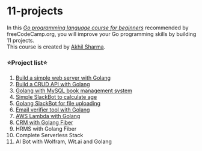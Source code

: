 # 11-projects

In this [_Go programming language course for beginners_](https://youtu.be/jFfo23yIWac) recommended by freeCodeCamp.org, you will improve your Go programming skills by building 11 projects. <br>
This course is created by [Akhil Sharma](https://github.com/AkhilSharma90). <br>

### ⭐️Project list⭐️
1. [Build a simple web server with Golang](https://github.com/appak21/11-projects/tree/main/simple-server)
2. [Build a CRUD API with Golang](https://github.com/appak21/11-projects/tree/main/movies-crud)
3. [Golang with MySQL book management system](https://github.com/appak21/11-projects/tree/main/bookstore)
4. [Simple SlackBot to calculate age](https://github.com/appak21/11-projects/tree/main/slack-age-bot)
5. [Golang SlackBot for file uploading](https://github.com/appak21/11-projects/tree/main/slack-file-bot)
6. [Email verifier tool with Golang](https://github.com/appak21/11-projects/tree/main/email-checker-tool)
7. [AWS Lambda with Golang](https://github.com/appak21/11-projects/tree/main/lambda-yt-example)
8. [CRM with Golang Fiber](https://github.com/appak21/11-projects/tree/main/go-fiber-crm-basic)
9. HRMS with Golang Fiber
10. Complete Serverless Stack
11. AI Bot with Wolfram, Wit.ai and Golang
